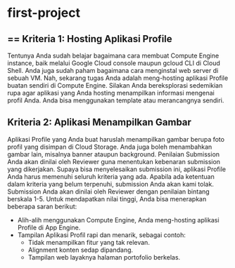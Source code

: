 # first-project
==
Kriteria 1: Hosting Aplikasi Profile
--
Tentunya Anda sudah belajar bagaimana cara membuat Compute Engine instance, baik melalui Google Cloud console maupun gcloud CLI di Cloud Shell. Anda juga sudah paham bagaimana cara menginstal web server di sebuah VM. Nah, sekarang tugas Anda adalah meng-hosting aplikasi Profile buatan sendiri di Compute Engine. 
Silakan Anda bereksplorasi sedemikian rupa agar aplikasi yang Anda hosting menampilkan informasi mengenai profil Anda. Anda bisa menggunakan template atau merancangnya sendiri.

Kriteria 2: Aplikasi Menampilkan Gambar
--
Aplikasi Profile yang Anda buat haruslah menampilkan gambar berupa foto profil yang disimpan di Cloud Storage. Anda juga boleh menambahkan gambar lain, misalnya banner ataupun background.
Penilaian
Submission Anda akan dinilai oleh Reviewer guna menentukan kebenaran submission yang dikerjakan. Supaya bisa menyelesaikan submission ini, aplikasi Profile Anda harus memenuhi seluruh kriteria yang ada. Apabila ada ketentuan dalam kriteria yang belum terpenuhi, submission Anda akan kami tolak.
Submission Anda akan dinilai oleh Reviewer dengan penilaian bintang berskala 1-5. Untuk mendapatkan nilai tinggi, Anda bisa menerapkan beberapa saran berikut:
- Alih-alih menggunakan Compute Engine, Anda meng-hosting aplikasi Profile di App Engine.
- Tampilan Aplikasi Profil rapi dan menarik, sebagai contoh:
  - Tidak menampilkan fitur yang tak relevan.
  - Alignment konten sedap dipandang.
  - Tampilan web layaknya halaman portofolio berkelas.
